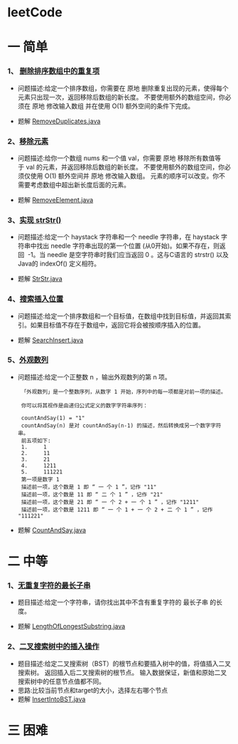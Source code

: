# leetCode
# 一 简单
### 1、 [删除排序数组中的重复项](https://leetcode-cn.com/problems/remove-duplicates-from-sorted-array/)
* 问题描述:给定一个排序数组，你需要在 原地 删除重复出现的元素，使得每个元素只出现一次，返回移除后数组的新长度。
不要使用额外的数组空间，你必须在 原地 修改输入数组 并在使用 O(1) 额外空间的条件下完成。

* 题解 [RemoveDuplicates.java](./src/main/java/com/vincent/leetcode/simple/RemoveDuplicates.java)

### 2、[移除元素](https://leetcode-cn.com/problems/remove-element/)
* 问题描述:给你一个数组 nums 和一个值 val，你需要 原地 移除所有数值等于 val 的元素，并返回移除后数组的新长度。
不要使用额外的数组空间，你必须仅使用 O(1) 额外空间并 原地 修改输入数组。
元素的顺序可以改变。你不需要考虑数组中超出新长度后面的元素。

* 题解 [RemoveElement.java](./src/main/java/com/vincent/leetcode/simple/RemoveElement.java)

### 3、[实现 strStr()](https://leetcode-cn.com/problems/implement-strstr/)  
* 问题描述:给定一个 haystack 字符串和一个 needle 字符串，在 haystack 字符串中找出 needle 字符串出现的第一个位置 (从0开始)。如果不存在，则返回  -1。当 needle 是空字符串时我们应当返回 0 。这与C语言的 strstr() 以及 Java的 indexOf() 定义相符。

* 题解 [StrStr.java](./src/main/java/com/vincent/leetcode/simple/StrStr.java)

### 4、[搜索插入位置](https://leetcode-cn.com/problems/search-insert-position/)
* 问题描述:给定一个排序数组和一个目标值，在数组中找到目标值，并返回其索引。如果目标值不存在于数组中，返回它将会被按顺序插入的位置。

* 题解 [SearchInsert.java](./src/main/java/com/vincent/leetcode/simple/SearchInsert.java)

### 5、[外观数列](https://leetcode-cn.com/problems/count-and-say/)
* 问题描述:给定一个正整数 n ，输出外观数列的第 n 项。
       
       「外观数列」是一个整数序列，从数字 1 开始，序列中的每一项都是对前一项的描述。
       
       你可以将其视作是由递归公式定义的数字字符串序列：
       
       countAndSay(1) = "1"
       countAndSay(n) 是对 countAndSay(n-1) 的描述，然后转换成另一个数字字符串。
       前五项如下:
       1.     1
       2.     11
       3.     21
       4.     1211
       5.     111221
       第一项是数字 1 
       描述前一项，这个数是 1 即 “ 一 个 1 ”，记作 "11"
       描述前一项，这个数是 11 即 “ 二 个 1 ” ，记作 "21"
       描述前一项，这个数是 21 即 “ 一 个 2 + 一 个 1 ” ，记作 "1211"
       描述前一项，这个数是 1211 即 “ 一 个 1 + 一 个 2 + 二 个 1 ” ，记作 "111221"
       
* 题解 [CountAndSay.java](./src/main/java/com/vincent/leetcode/simple/CountAndSay.java)


# 二 中等
### 1、[无重复字符的最长子串](https://leetcode-cn.com/problems/longest-substring-without-repeating-characters/)
* 题目描述:给定一个字符串，请你找出其中不含有重复字符的 最长子串 的长度。

* 题解 [LengthOfLongestSubstring.java](./src/main/java/com/vincent/leetcode/medium/LengthOfLongestSubstring.java)

### 2、[二叉搜索树中的插入操作](https://leetcode-cn.com/problems/insert-into-a-binary-search-tree/)
* 题目描述:给定二叉搜索树（BST）的根节点和要插入树中的值，将值插入二叉搜索树。 返回插入后二叉搜索树的根节点。 输入数据保证，新值和原始二叉搜索树中的任意节点值都不同。
* 思路:比较当前节点和target的大小，选择左右哪个节点
* 题解 [InsertIntoBST.java](./src/main/java/com/vincent/leetcode/medium/InsertIntoBST.java)
 
# 三 困难
